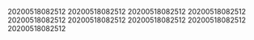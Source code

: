 20200518082512
20200518082512
20200518082512
20200518082512
20200518082512
20200518082512
20200518082512
20200518082512
20200518082512
